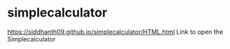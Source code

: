 # simplecalculator



https://siddhanth09.github.io/simplecalculator/HTML.html
Link to open the Simplecalculator
